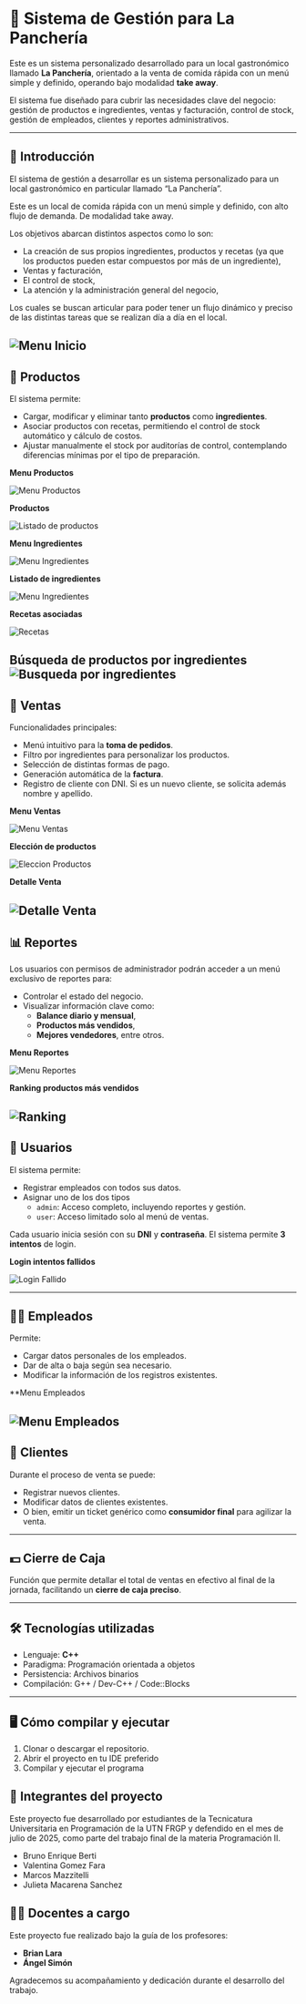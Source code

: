 # 🧾 Sistema de Gestión para La Panchería

Este es un sistema personalizado desarrollado para un local gastronómico llamado **La Panchería**, orientado a la venta de comida rápida con un menú simple y definido, operando bajo modalidad **take away**.

El sistema fue diseñado para cubrir las necesidades clave del negocio: gestión de productos e ingredientes, ventas y facturación, control de stock, gestión de empleados, clientes y reportes administrativos.

---

## 📌 Introducción

El sistema de gestión a desarrollar es un sistema personalizado para un local gastronómico en particular llamado “La Panchería”.

Este es un local de comida rápida con un menú simple y definido, con alto flujo de demanda. De modalidad take away.

Los objetivos abarcan distintos aspectos como lo son:

- La creación de sus propios ingredientes, productos y recetas (ya que los productos pueden estar compuestos por más de un ingrediente),
- Ventas y facturación,
- El control de stock,
- La atención y la administración general del negocio,

Los cuales se buscan articular para poder tener un flujo dinámico y preciso de las distintas tareas que se realizan día a día en el local.

 
![Menu Inicio](./LaPancheriaApp/Images/Img_Inicio.png)
---

## 🍔 Productos

El sistema permite:

- Cargar, modificar y eliminar tanto **productos** como **ingredientes**.
- Asociar productos con recetas, permitiendo el control de stock automático y cálculo de costos.
- Ajustar manualmente el stock por auditorías de control, contemplando diferencias mínimas por el tipo de preparación.

 
**Menu Productos**
 
![Menu Productos](./LaPancheriaApp/Images/Img_MenuProductos.png)

**Productos** 
 
![Listado de productos](./LaPancheriaApp/Images/Img_ListadoProductos.png)

**Menu Ingredientes**
 
![Menu Ingredientes](./LaPancheriaApp/Images/Img_MenuIngredientes.png)
 

**Listado de ingredientes**

 
![Menu Ingredientes](./LaPancheriaApp/Images/Img_ListadoIngredientes.png)
 

**Recetas asociadas**
 
![Recetas](./LaPancheriaApp/Images/Img_Recetas.png)

 
**Búsqueda de productos por ingredientes**
![Busqueda por ingredientes](./LaPancheriaApp/Images/Img_Busqueda.png)
---

## 🧾 Ventas

Funcionalidades principales:

- Menú intuitivo para la **toma de pedidos**.
- Filtro por ingredientes para personalizar los productos.
- Selección de distintas formas de pago.
- Generación automática de la **factura**.
- Registro de cliente con DNI. Si es un nuevo cliente, se solicita además nombre y apellido.

**Menu Ventas**
 
![Menu Ventas](./LaPancheriaApp/Images/Img_MenuVentas.png)

 
**Elección de productos**

![Eleccion Productos](./LaPancheriaApp/Images/Img_SeleccionVenta.png) 

 
**Detalle Venta**

 
![Detalle Venta](./LaPancheriaApp/Images/Img_DetalleVenta.png) 
---


## 📊 Reportes

Los usuarios con permisos de administrador podrán acceder a un menú exclusivo de reportes para:

- Controlar el estado del negocio.
- Visualizar información clave como:
  - **Balance diario y mensual**,
  - **Productos más vendidos**,
  - **Mejores vendedores**, entre otros.

 
**Menu Reportes**

 
![Menu Reportes](./LaPancheriaApp/Images/Img_MenuReportes.png) 

**Ranking productos más vendidos**
 

![Ranking](./LaPancheriaApp/Images/Img_RankingMasVendidos.png) 
---

## 👤 Usuarios

El sistema permite:

- Registrar empleados con todos sus datos.
- Asignar uno de los dos tipos
  - `admin`: Acceso completo, incluyendo reportes y gestión.
  - `user`: Acceso limitado solo al menú de ventas.

Cada usuario inicia sesión con su **DNI** y **contraseña**. El sistema permite **3 intentos** de login.

 
**Login intentos fallidos**
 
 
![Login Fallido](./LaPancheriaApp/Images/Img_MenuLoginFallido.png) 
 

---

## 🧑‍🍳 Empleados

Permite:

- Cargar datos personales de los empleados.
- Dar de alta o baja según sea necesario.
- Modificar la información de los registros existentes.

**Menu Empleados
 

![Menu Empleados](./LaPancheriaApp/Images/Img_MenuEmpleados.png) 
---

## 👥 Clientes

Durante el proceso de venta se puede:

- Registrar nuevos clientes.
- Modificar datos de clientes existentes.
- O bien, emitir un ticket genérico como **consumidor final** para agilizar la venta.

---

## 💵 Cierre de Caja

Función que permite detallar el total de ventas en efectivo al final de la jornada, facilitando un **cierre de caja preciso**.

---


## 🛠️ Tecnologías utilizadas

- Lenguaje: **C++**
- Paradigma: Programación orientada a objetos
- Persistencia: Archivos binarios
- Compilación: G++ / Dev-C++ / Code::Blocks

---

## 🖥️ Cómo compilar y ejecutar

1. Clonar o descargar el repositorio.
2. Abrir el proyecto en tu IDE preferido 
3. Compilar y ejecutar el programa

## 👥 Integrantes del proyecto

Este proyecto fue desarrollado por estudiantes de la Tecnicatura Universitaria en Programación de la UTN FRGP y defendido en el mes de julio de 2025, como parte del trabajo final de la materia Programación II.

- Bruno Enrique Berti  
- Valentina Gomez Fara  
- Marcos Mazzitelli  
- Julieta Macarena Sanchez  

## 🧑‍🏫 Docentes a cargo

Este proyecto fue realizado bajo la guía de los profesores:

- **Brian Lara**
- **Ángel Simón**

Agradecemos su acompañamiento y dedicación durante el desarrollo del trabajo.

